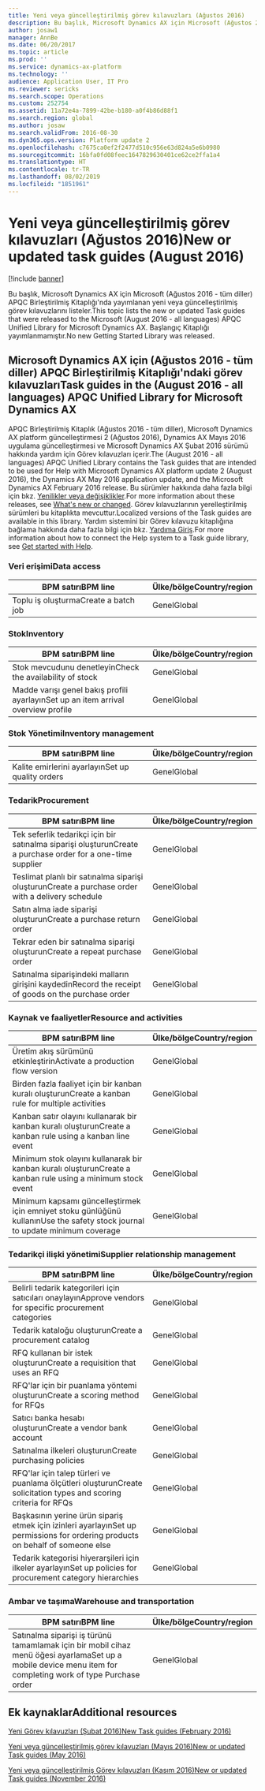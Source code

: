 ```yaml
---
title: Yeni veya güncelleştirilmiş görev kılavuzları (Ağustos 2016)
description: Bu başlık, Microsoft Dynamics AX için Microsoft (Ağustos 2016 - tüm diller) APQC Birleştirilmiş Kitaplığı'nda yayımlanan yeni veya güncelleştirilmiş görev kılavuzlarını listeler. Başlangıç Kitaplığı yayımlanmamıştır.
author: josaw1
manager: AnnBe
ms.date: 06/20/2017
ms.topic: article
ms.prod: ''
ms.service: dynamics-ax-platform
ms.technology: ''
audience: Application User, IT Pro
ms.reviewer: sericks
ms.search.scope: Operations
ms.custom: 252754
ms.assetid: 11a72e4a-7899-42be-b180-a0f4b86d88f1
ms.search.region: global
ms.author: josaw
ms.search.validFrom: 2016-08-30
ms.dyn365.ops.version: Platform update 2
ms.openlocfilehash: c7675ca0ef2f2477d510c956e63d824a5e6b0980
ms.sourcegitcommit: 16bfa0fd08feec1647829630401ce62ce2ffa1a4
ms.translationtype: HT
ms.contentlocale: tr-TR
ms.lasthandoff: 08/02/2019
ms.locfileid: "1851961"
---
```

# <a name="new-or-updated-task-guides-august-2016"></a><span data-ttu-id="4ac97-104">Yeni veya güncelleştirilmiş görev kılavuzları (Ağustos 2016)</span><span class="sxs-lookup"><span data-stu-id="4ac97-104">New or updated task guides (August 2016)</span></span>

[!include [banner](../includes/banner.md)]

<span data-ttu-id="4ac97-105">Bu başlık, Microsoft Dynamics AX için Microsoft (Ağustos 2016 - tüm diller) APQC Birleştirilmiş Kitaplığı'nda yayımlanan yeni veya güncelleştirilmiş görev kılavuzlarını listeler.</span><span class="sxs-lookup"><span data-stu-id="4ac97-105">This topic lists the new or updated Task guides that were released to the Microsoft (August 2016 - all languages) APQC Unified Library for Microsoft Dynamics AX.</span></span> <span data-ttu-id="4ac97-106">Başlangıç Kitaplığı yayımlanmamıştır.</span><span class="sxs-lookup"><span data-stu-id="4ac97-106">No new Getting Started Library was released.</span></span>

## <a name="task-guides-in-the-august-2016---all-languages-apqc-unified-library-for-microsoft-dynamics-ax"></a><span data-ttu-id="4ac97-107">Microsoft Dynamics AX için (Ağustos 2016 - tüm diller) APQC Birleştirilmiş Kitaplığı'ndaki görev kılavuzları</span><span class="sxs-lookup"><span data-stu-id="4ac97-107">Task guides in the (August 2016 - all languages) APQC Unified Library for Microsoft Dynamics AX</span></span>

<span data-ttu-id="4ac97-108">APQC Birleştirilmiş Kitaplık (Ağustos 2016 - tüm diller), Microsoft Dynamics AX platform güncelleştirmesi 2 (Ağustos 2016), Dynamics AX Mayıs 2016 uygulama güncelleştirmesi ve Microsoft Dynamics AX Şubat 2016 sürümü hakkında yardım için Görev kılavuzları içerir.</span><span class="sxs-lookup"><span data-stu-id="4ac97-108">The (August 2016 - all languages) APQC Unified Library contains the Task guides that are intended to be used for Help with Microsoft Dynamics AX platform update 2 (August 2016), the Dynamics AX May 2016 application update, and the Microsoft Dynamics AX February 2016 release.</span></span> <span data-ttu-id="4ac97-109">Bu sürümler hakkında daha fazla bilgi için bkz. [Yenilikler veya değişiklikler](whats-new-changed.md).</span><span class="sxs-lookup"><span data-stu-id="4ac97-109">For more information about these releases, see [What's new or changed](whats-new-changed.md).</span></span> <span data-ttu-id="4ac97-110">Görev kılavuzlarının yerelleştirilmiş sürümleri bu kitaplıkta mevcuttur.</span><span class="sxs-lookup"><span data-stu-id="4ac97-110">Localized versions of the Task guides are available in this library.</span></span> <span data-ttu-id="4ac97-111">Yardım sistemini bir Görev kılavuzu kitaplığına bağlama hakkında daha fazla bilgi için bkz. [Yardıma Giriş](help-overview.md).</span><span class="sxs-lookup"><span data-stu-id="4ac97-111">For more information about how to connect the Help system to a Task guide library, see [Get started with Help](help-overview.md).</span></span>

### <a name="data-access"></a><span data-ttu-id="4ac97-112">Veri erişimi</span><span class="sxs-lookup"><span data-stu-id="4ac97-112">Data access</span></span>

| <span data-ttu-id="4ac97-113">BPM satırı</span><span class="sxs-lookup"><span data-stu-id="4ac97-113">BPM line</span></span>           | <span data-ttu-id="4ac97-114">Ülke/bölge</span><span class="sxs-lookup"><span data-stu-id="4ac97-114">Country/region</span></span> |
|--------------------|----------------|
| <span data-ttu-id="4ac97-115">Toplu iş oluşturma</span><span class="sxs-lookup"><span data-stu-id="4ac97-115">Create a batch job</span></span> | <span data-ttu-id="4ac97-116">Genel</span><span class="sxs-lookup"><span data-stu-id="4ac97-116">Global</span></span>         |

### <a name="inventory"></a><span data-ttu-id="4ac97-117">Stok</span><span class="sxs-lookup"><span data-stu-id="4ac97-117">Inventory</span></span>

| <span data-ttu-id="4ac97-118">BPM satırı</span><span class="sxs-lookup"><span data-stu-id="4ac97-118">BPM line</span></span>                                | <span data-ttu-id="4ac97-119">Ülke/bölge</span><span class="sxs-lookup"><span data-stu-id="4ac97-119">Country/region</span></span> |
|-----------------------------------------|----------------|
| <span data-ttu-id="4ac97-120">Stok mevcudunu denetleyin</span><span class="sxs-lookup"><span data-stu-id="4ac97-120">Check the availability of stock</span></span>         | <span data-ttu-id="4ac97-121">Genel</span><span class="sxs-lookup"><span data-stu-id="4ac97-121">Global</span></span>         |
| <span data-ttu-id="4ac97-122">Madde varışı genel bakış profili ayarlayın</span><span class="sxs-lookup"><span data-stu-id="4ac97-122">Set up an item arrival overview profile</span></span> | <span data-ttu-id="4ac97-123">Genel</span><span class="sxs-lookup"><span data-stu-id="4ac97-123">Global</span></span>         |

### <a name="inventory-management"></a><span data-ttu-id="4ac97-124">Stok Yönetimi</span><span class="sxs-lookup"><span data-stu-id="4ac97-124">Inventory management</span></span>

| <span data-ttu-id="4ac97-125">BPM satırı</span><span class="sxs-lookup"><span data-stu-id="4ac97-125">BPM line</span></span>              | <span data-ttu-id="4ac97-126">Ülke/bölge</span><span class="sxs-lookup"><span data-stu-id="4ac97-126">Country/region</span></span> |
|-----------------------|----------------|
| <span data-ttu-id="4ac97-127">Kalite emirlerini ayarlayın</span><span class="sxs-lookup"><span data-stu-id="4ac97-127">Set up quality orders</span></span> | <span data-ttu-id="4ac97-128">Genel</span><span class="sxs-lookup"><span data-stu-id="4ac97-128">Global</span></span>         |

### <a name="procurement"></a><span data-ttu-id="4ac97-129">Tedarik</span><span class="sxs-lookup"><span data-stu-id="4ac97-129">Procurement</span></span>

| <span data-ttu-id="4ac97-130">BPM satırı</span><span class="sxs-lookup"><span data-stu-id="4ac97-130">BPM line</span></span>                                          | <span data-ttu-id="4ac97-131">Ülke/bölge</span><span class="sxs-lookup"><span data-stu-id="4ac97-131">Country/region</span></span> |
|---------------------------------------------------|----------------|
| <span data-ttu-id="4ac97-132">Tek seferlik tedarikçi için bir satınalma siparişi oluşturun</span><span class="sxs-lookup"><span data-stu-id="4ac97-132">Create a purchase order for a one-time supplier</span></span>   | <span data-ttu-id="4ac97-133">Genel</span><span class="sxs-lookup"><span data-stu-id="4ac97-133">Global</span></span>         |
| <span data-ttu-id="4ac97-134">Teslimat planlı bir satınalma siparişi oluşturun</span><span class="sxs-lookup"><span data-stu-id="4ac97-134">Create a purchase order with a delivery schedule</span></span>  | <span data-ttu-id="4ac97-135">Genel</span><span class="sxs-lookup"><span data-stu-id="4ac97-135">Global</span></span>         |
| <span data-ttu-id="4ac97-136">Satın alma iade siparişi oluşturun</span><span class="sxs-lookup"><span data-stu-id="4ac97-136">Create a purchase return order</span></span>                    | <span data-ttu-id="4ac97-137">Genel</span><span class="sxs-lookup"><span data-stu-id="4ac97-137">Global</span></span>         |
| <span data-ttu-id="4ac97-138">Tekrar eden bir satınalma siparişi oluşturun</span><span class="sxs-lookup"><span data-stu-id="4ac97-138">Create a repeat purchase order</span></span>                    | <span data-ttu-id="4ac97-139">Genel</span><span class="sxs-lookup"><span data-stu-id="4ac97-139">Global</span></span>         |
| <span data-ttu-id="4ac97-140">Satınalma siparişindeki malların girişini kaydedin</span><span class="sxs-lookup"><span data-stu-id="4ac97-140">Record the receipt of goods on the purchase order</span></span> | <span data-ttu-id="4ac97-141">Genel</span><span class="sxs-lookup"><span data-stu-id="4ac97-141">Global</span></span>         |

### <a name="resource-and-activities"></a><span data-ttu-id="4ac97-142">Kaynak ve faaliyetler</span><span class="sxs-lookup"><span data-stu-id="4ac97-142">Resource and activities</span></span>

| <span data-ttu-id="4ac97-143">BPM satırı</span><span class="sxs-lookup"><span data-stu-id="4ac97-143">BPM line</span></span>                                                | <span data-ttu-id="4ac97-144">Ülke/bölge</span><span class="sxs-lookup"><span data-stu-id="4ac97-144">Country/region</span></span> |
|---------------------------------------------------------|----------------|
| <span data-ttu-id="4ac97-145">Üretim akış sürümünü etkinleştirin</span><span class="sxs-lookup"><span data-stu-id="4ac97-145">Activate a production flow version</span></span>                      | <span data-ttu-id="4ac97-146">Genel</span><span class="sxs-lookup"><span data-stu-id="4ac97-146">Global</span></span>         |
| <span data-ttu-id="4ac97-147">Birden fazla faaliyet için bir kanban kuralı oluşturun</span><span class="sxs-lookup"><span data-stu-id="4ac97-147">Create a kanban rule for multiple activities</span></span>            | <span data-ttu-id="4ac97-148">Genel</span><span class="sxs-lookup"><span data-stu-id="4ac97-148">Global</span></span>         |
| <span data-ttu-id="4ac97-149">Kanban satır olayını kullanarak bir kanban kuralı oluşturun</span><span class="sxs-lookup"><span data-stu-id="4ac97-149">Create a kanban rule using a kanban line event</span></span>          | <span data-ttu-id="4ac97-150">Genel</span><span class="sxs-lookup"><span data-stu-id="4ac97-150">Global</span></span>         |
| <span data-ttu-id="4ac97-151">Minimum stok olayını kullanarak bir kanban kuralı oluşturun</span><span class="sxs-lookup"><span data-stu-id="4ac97-151">Create a kanban rule using a minimum stock event</span></span>        | <span data-ttu-id="4ac97-152">Genel</span><span class="sxs-lookup"><span data-stu-id="4ac97-152">Global</span></span>         |
| <span data-ttu-id="4ac97-153">Minimum kapsamı güncelleştirmek için emniyet stoku günlüğünü kullanın</span><span class="sxs-lookup"><span data-stu-id="4ac97-153">Use the safety stock journal to update minimum coverage</span></span> | <span data-ttu-id="4ac97-154">Genel</span><span class="sxs-lookup"><span data-stu-id="4ac97-154">Global</span></span>         |

### <a name="supplier-relationship-management"></a><span data-ttu-id="4ac97-155">Tedarikçi ilişki yönetimi</span><span class="sxs-lookup"><span data-stu-id="4ac97-155">Supplier relationship management</span></span>

| <span data-ttu-id="4ac97-156">BPM satırı</span><span class="sxs-lookup"><span data-stu-id="4ac97-156">BPM line</span></span>                                                           | <span data-ttu-id="4ac97-157">Ülke/bölge</span><span class="sxs-lookup"><span data-stu-id="4ac97-157">Country/region</span></span> |
|--------------------------------------------------------------------|----------------|
| <span data-ttu-id="4ac97-158">Belirli tedarik kategorileri için satıcıları onaylayın</span><span class="sxs-lookup"><span data-stu-id="4ac97-158">Approve vendors for specific procurement categories</span></span>                | <span data-ttu-id="4ac97-159">Genel</span><span class="sxs-lookup"><span data-stu-id="4ac97-159">Global</span></span>         |
| <span data-ttu-id="4ac97-160">Tedarik kataloğu oluşturun</span><span class="sxs-lookup"><span data-stu-id="4ac97-160">Create a procurement catalog</span></span>                                       | <span data-ttu-id="4ac97-161">Genel</span><span class="sxs-lookup"><span data-stu-id="4ac97-161">Global</span></span>         |
| <span data-ttu-id="4ac97-162">RFQ kullanan bir istek oluşturun</span><span class="sxs-lookup"><span data-stu-id="4ac97-162">Create a requisition that uses an RFQ</span></span>                              | <span data-ttu-id="4ac97-163">Genel</span><span class="sxs-lookup"><span data-stu-id="4ac97-163">Global</span></span>         |
| <span data-ttu-id="4ac97-164">RFQ'lar için bir puanlama yöntemi oluşturun</span><span class="sxs-lookup"><span data-stu-id="4ac97-164">Create a scoring method for RFQs</span></span>                                   | <span data-ttu-id="4ac97-165">Genel</span><span class="sxs-lookup"><span data-stu-id="4ac97-165">Global</span></span>         |
| <span data-ttu-id="4ac97-166">Satıcı banka hesabı oluşturun</span><span class="sxs-lookup"><span data-stu-id="4ac97-166">Create a vendor bank account</span></span>                                       | <span data-ttu-id="4ac97-167">Genel</span><span class="sxs-lookup"><span data-stu-id="4ac97-167">Global</span></span>         |
| <span data-ttu-id="4ac97-168">Satınalma ilkeleri oluşturun</span><span class="sxs-lookup"><span data-stu-id="4ac97-168">Create purchasing policies</span></span>                                         | <span data-ttu-id="4ac97-169">Genel</span><span class="sxs-lookup"><span data-stu-id="4ac97-169">Global</span></span>         |
| <span data-ttu-id="4ac97-170">RFQ'lar için talep türleri ve puanlama ölçütleri oluşturun</span><span class="sxs-lookup"><span data-stu-id="4ac97-170">Create solicitation types and scoring criteria for RFQs</span></span>            | <span data-ttu-id="4ac97-171">Genel</span><span class="sxs-lookup"><span data-stu-id="4ac97-171">Global</span></span>         |
| <span data-ttu-id="4ac97-172">Başkasının yerine ürün sipariş etmek için izinleri ayarlayın</span><span class="sxs-lookup"><span data-stu-id="4ac97-172">Set up permissions for ordering products on behalf of someone else</span></span> | <span data-ttu-id="4ac97-173">Genel</span><span class="sxs-lookup"><span data-stu-id="4ac97-173">Global</span></span>         |
| <span data-ttu-id="4ac97-174">Tedarik kategorisi hiyerarşileri için ilkeler ayarlayın</span><span class="sxs-lookup"><span data-stu-id="4ac97-174">Set up policies for procurement category hierarchies</span></span>               | <span data-ttu-id="4ac97-175">Genel</span><span class="sxs-lookup"><span data-stu-id="4ac97-175">Global</span></span>         |

### <a name="warehouse-and-transportation"></a><span data-ttu-id="4ac97-176">Ambar ve taşıma</span><span class="sxs-lookup"><span data-stu-id="4ac97-176">Warehouse and transportation</span></span>

| <span data-ttu-id="4ac97-177">BPM satırı</span><span class="sxs-lookup"><span data-stu-id="4ac97-177">BPM line</span></span>                                                                    | <span data-ttu-id="4ac97-178">Ülke/bölge</span><span class="sxs-lookup"><span data-stu-id="4ac97-178">Country/region</span></span> |
|-----------------------------------------------------------------------------|----------------|
| <span data-ttu-id="4ac97-179">Satınalma siparişi iş türünü tamamlamak için bir mobil cihaz menü öğesi ayarlama</span><span class="sxs-lookup"><span data-stu-id="4ac97-179">Set up a mobile device menu item for completing work of type Purchase order</span></span> | <span data-ttu-id="4ac97-180">Genel</span><span class="sxs-lookup"><span data-stu-id="4ac97-180">Global</span></span>         |

## <a name="additional-resources"></a><span data-ttu-id="4ac97-181">Ek kaynaklar</span><span class="sxs-lookup"><span data-stu-id="4ac97-181">Additional resources</span></span>

[<span data-ttu-id="4ac97-182">Yeni Görev kılavuzları (Şubat 2016)</span><span class="sxs-lookup"><span data-stu-id="4ac97-182">New Task guides (February 2016)</span></span>](new-task-guides-available-february-2016.md)

[<span data-ttu-id="4ac97-183">Yeni veya güncelleştirilmiş görev kılavuzları (Mayıs 2016)</span><span class="sxs-lookup"><span data-stu-id="4ac97-183">New or updated Task guides (May 2016)</span></span>](new-updated-task-guides-available-may-2016.md)

[<span data-ttu-id="4ac97-184">Yeni veya güncelleştirilmiş Görev kılavuzları (Kasım 2016)</span><span class="sxs-lookup"><span data-stu-id="4ac97-184">New or updated Task guides (November 2016)</span></span>](new-task-guides-november-2016.md)
